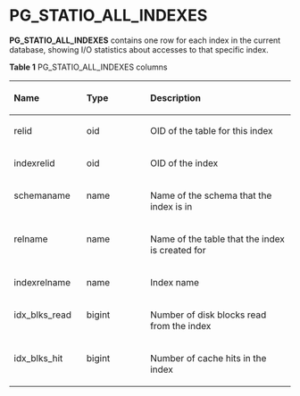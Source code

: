 # PG\_STATIO\_ALL\_INDEXES<a name="EN-US_TOPIC_0242385984"></a>

**PG\_STATIO\_ALL\_INDEXES**  contains one row for each index in the current database, showing I/O statistics about accesses to that specific index. 

**Table  1**  PG\_STATIO\_ALL\_INDEXES columns

<a name="en-us_topic_0237122457_en-us_topic_0059778320_tb1b5f27773374cff8610a981d22fc987"></a>
<table><thead align="left"><tr id="en-us_topic_0237122457_en-us_topic_0059778320_r4baf7fe3af7a4a76817a65490313a998"><th class="cellrowborder" valign="top" width="25.85%" id="mcps1.2.4.1.1"><p id="en-us_topic_0237122457_en-us_topic_0059778320_aed22650baec54372bc57e7058c5022a9"><a name="en-us_topic_0237122457_en-us_topic_0059778320_aed22650baec54372bc57e7058c5022a9"></a><a name="en-us_topic_0237122457_en-us_topic_0059778320_aed22650baec54372bc57e7058c5022a9"></a>Name</p>
</th>
<th class="cellrowborder" valign="top" width="22.650000000000002%" id="mcps1.2.4.1.2"><p id="en-us_topic_0237122457_en-us_topic_0059778320_ada64c2b6f1ed48b7bfe91c0b30c5b50b"><a name="en-us_topic_0237122457_en-us_topic_0059778320_ada64c2b6f1ed48b7bfe91c0b30c5b50b"></a><a name="en-us_topic_0237122457_en-us_topic_0059778320_ada64c2b6f1ed48b7bfe91c0b30c5b50b"></a>Type</p>
</th>
<th class="cellrowborder" valign="top" width="51.5%" id="mcps1.2.4.1.3"><p id="en-us_topic_0237122457_en-us_topic_0059778320_a1b4641d2bbc34c1e8e8a1cf94f06d6ab"><a name="en-us_topic_0237122457_en-us_topic_0059778320_a1b4641d2bbc34c1e8e8a1cf94f06d6ab"></a><a name="en-us_topic_0237122457_en-us_topic_0059778320_a1b4641d2bbc34c1e8e8a1cf94f06d6ab"></a>Description</p>
</th>
</tr>
</thead>
<tbody><tr id="en-us_topic_0237122457_en-us_topic_0059778320_r11a7cacd1f074481a962df2c50961db0"><td class="cellrowborder" valign="top" width="25.85%" headers="mcps1.2.4.1.1 "><p id="en-us_topic_0237122457_en-us_topic_0059778320_a66e0fb2492ca4ee88e587df693e57746"><a name="en-us_topic_0237122457_en-us_topic_0059778320_a66e0fb2492ca4ee88e587df693e57746"></a><a name="en-us_topic_0237122457_en-us_topic_0059778320_a66e0fb2492ca4ee88e587df693e57746"></a>relid</p>
</td>
<td class="cellrowborder" valign="top" width="22.650000000000002%" headers="mcps1.2.4.1.2 "><p id="en-us_topic_0237122457_en-us_topic_0059778320_ae8236d91f8664711aaeb9f3d31427624"><a name="en-us_topic_0237122457_en-us_topic_0059778320_ae8236d91f8664711aaeb9f3d31427624"></a><a name="en-us_topic_0237122457_en-us_topic_0059778320_ae8236d91f8664711aaeb9f3d31427624"></a>oid</p>
</td>
<td class="cellrowborder" valign="top" width="51.5%" headers="mcps1.2.4.1.3 "><p id="en-us_topic_0237122457_en-us_topic_0059778320_a0b252a0a7113428887455850d03c0795"><a name="en-us_topic_0237122457_en-us_topic_0059778320_a0b252a0a7113428887455850d03c0795"></a><a name="en-us_topic_0237122457_en-us_topic_0059778320_a0b252a0a7113428887455850d03c0795"></a>OID of the table for this index</p>
</td>
</tr>
<tr id="en-us_topic_0237122457_en-us_topic_0059778320_r59b70bf66284463c88ca1e759a6d16f4"><td class="cellrowborder" valign="top" width="25.85%" headers="mcps1.2.4.1.1 "><p id="en-us_topic_0237122457_en-us_topic_0059778320_af3412b731ba849daba317844f39a994e"><a name="en-us_topic_0237122457_en-us_topic_0059778320_af3412b731ba849daba317844f39a994e"></a><a name="en-us_topic_0237122457_en-us_topic_0059778320_af3412b731ba849daba317844f39a994e"></a>indexrelid</p>
</td>
<td class="cellrowborder" valign="top" width="22.650000000000002%" headers="mcps1.2.4.1.2 "><p id="en-us_topic_0237122457_en-us_topic_0059778320_ae96601946e2c4aab851c7257e24f37a5"><a name="en-us_topic_0237122457_en-us_topic_0059778320_ae96601946e2c4aab851c7257e24f37a5"></a><a name="en-us_topic_0237122457_en-us_topic_0059778320_ae96601946e2c4aab851c7257e24f37a5"></a>oid</p>
</td>
<td class="cellrowborder" valign="top" width="51.5%" headers="mcps1.2.4.1.3 "><p id="en-us_topic_0237122457_en-us_topic_0059778320_a5aec60a2e5c74621bf3d44384d4e737c"><a name="en-us_topic_0237122457_en-us_topic_0059778320_a5aec60a2e5c74621bf3d44384d4e737c"></a><a name="en-us_topic_0237122457_en-us_topic_0059778320_a5aec60a2e5c74621bf3d44384d4e737c"></a>OID of the index </p>
</td>
</tr>
<tr id="en-us_topic_0237122457_en-us_topic_0059778320_r13a6ff535b9542898a533f4963f8780c"><td class="cellrowborder" valign="top" width="25.85%" headers="mcps1.2.4.1.1 "><p id="en-us_topic_0237122457_en-us_topic_0059778320_ac75c56aa5f5c4754873fa07278f5e9a9"><a name="en-us_topic_0237122457_en-us_topic_0059778320_ac75c56aa5f5c4754873fa07278f5e9a9"></a><a name="en-us_topic_0237122457_en-us_topic_0059778320_ac75c56aa5f5c4754873fa07278f5e9a9"></a>schemaname</p>
</td>
<td class="cellrowborder" valign="top" width="22.650000000000002%" headers="mcps1.2.4.1.2 "><p id="en-us_topic_0237122457_en-us_topic_0059778320_a7261d4a993d148df82681542a2c7d9c8"><a name="en-us_topic_0237122457_en-us_topic_0059778320_a7261d4a993d148df82681542a2c7d9c8"></a><a name="en-us_topic_0237122457_en-us_topic_0059778320_a7261d4a993d148df82681542a2c7d9c8"></a>name</p>
</td>
<td class="cellrowborder" valign="top" width="51.5%" headers="mcps1.2.4.1.3 "><p id="en-us_topic_0237122457_en-us_topic_0059778320_a8ce3c77eab404b71b9409131f670cfbf"><a name="en-us_topic_0237122457_en-us_topic_0059778320_a8ce3c77eab404b71b9409131f670cfbf"></a><a name="en-us_topic_0237122457_en-us_topic_0059778320_a8ce3c77eab404b71b9409131f670cfbf"></a>Name of the schema that the index is in</p>
</td>
</tr>
<tr id="en-us_topic_0237122457_en-us_topic_0059778320_r495f5b83fad64cb1b6ad87e5176591c7"><td class="cellrowborder" valign="top" width="25.85%" headers="mcps1.2.4.1.1 "><p id="en-us_topic_0237122457_en-us_topic_0059778320_a5b01e0e7f96846d78d37d260a3c937ee"><a name="en-us_topic_0237122457_en-us_topic_0059778320_a5b01e0e7f96846d78d37d260a3c937ee"></a><a name="en-us_topic_0237122457_en-us_topic_0059778320_a5b01e0e7f96846d78d37d260a3c937ee"></a>relname</p>
</td>
<td class="cellrowborder" valign="top" width="22.650000000000002%" headers="mcps1.2.4.1.2 "><p id="en-us_topic_0237122457_en-us_topic_0059778320_ae9f5232e226442f09f246b28006d69d7"><a name="en-us_topic_0237122457_en-us_topic_0059778320_ae9f5232e226442f09f246b28006d69d7"></a><a name="en-us_topic_0237122457_en-us_topic_0059778320_ae9f5232e226442f09f246b28006d69d7"></a>name</p>
</td>
<td class="cellrowborder" valign="top" width="51.5%" headers="mcps1.2.4.1.3 "><p id="en-us_topic_0237122457_en-us_topic_0059778320_afb2ab8f492054451aa5af166413cd12b"><a name="en-us_topic_0237122457_en-us_topic_0059778320_afb2ab8f492054451aa5af166413cd12b"></a><a name="en-us_topic_0237122457_en-us_topic_0059778320_afb2ab8f492054451aa5af166413cd12b"></a>Name of the table that the index is created for</p>
</td>
</tr>
<tr id="en-us_topic_0237122457_en-us_topic_0059778320_r4463fcec83634eaca5af4dd572d29616"><td class="cellrowborder" valign="top" width="25.85%" headers="mcps1.2.4.1.1 "><p id="en-us_topic_0237122457_en-us_topic_0059778320_a293872866ae1439cb931c6afa3ca8616"><a name="en-us_topic_0237122457_en-us_topic_0059778320_a293872866ae1439cb931c6afa3ca8616"></a><a name="en-us_topic_0237122457_en-us_topic_0059778320_a293872866ae1439cb931c6afa3ca8616"></a>indexrelname</p>
</td>
<td class="cellrowborder" valign="top" width="22.650000000000002%" headers="mcps1.2.4.1.2 "><p id="en-us_topic_0237122457_en-us_topic_0059778320_aede14d09081a438ea34848e73fc80512"><a name="en-us_topic_0237122457_en-us_topic_0059778320_aede14d09081a438ea34848e73fc80512"></a><a name="en-us_topic_0237122457_en-us_topic_0059778320_aede14d09081a438ea34848e73fc80512"></a>name</p>
</td>
<td class="cellrowborder" valign="top" width="51.5%" headers="mcps1.2.4.1.3 "><p id="en-us_topic_0237122457_en-us_topic_0059778320_a58aff6c0abe3446d837abcf7965fc939"><a name="en-us_topic_0237122457_en-us_topic_0059778320_a58aff6c0abe3446d837abcf7965fc939"></a><a name="en-us_topic_0237122457_en-us_topic_0059778320_a58aff6c0abe3446d837abcf7965fc939"></a>Index name</p>
</td>
</tr>
<tr id="en-us_topic_0237122457_en-us_topic_0059778320_r75a285a269c343cd812b1fef2af2bc67"><td class="cellrowborder" valign="top" width="25.85%" headers="mcps1.2.4.1.1 "><p id="en-us_topic_0237122457_en-us_topic_0059778320_a17ef6bb58a304590aaa729e3a4db14c6"><a name="en-us_topic_0237122457_en-us_topic_0059778320_a17ef6bb58a304590aaa729e3a4db14c6"></a><a name="en-us_topic_0237122457_en-us_topic_0059778320_a17ef6bb58a304590aaa729e3a4db14c6"></a>idx_blks_read</p>
</td>
<td class="cellrowborder" valign="top" width="22.650000000000002%" headers="mcps1.2.4.1.2 "><p id="en-us_topic_0237122457_en-us_topic_0059778320_aef1c77e8a066424a8186b28df0126a33"><a name="en-us_topic_0237122457_en-us_topic_0059778320_aef1c77e8a066424a8186b28df0126a33"></a><a name="en-us_topic_0237122457_en-us_topic_0059778320_aef1c77e8a066424a8186b28df0126a33"></a>bigint</p>
</td>
<td class="cellrowborder" valign="top" width="51.5%" headers="mcps1.2.4.1.3 "><p id="en-us_topic_0237122457_en-us_topic_0059778320_a0e4c537cb27345df82a1e2ca5d6ad445"><a name="en-us_topic_0237122457_en-us_topic_0059778320_a0e4c537cb27345df82a1e2ca5d6ad445"></a><a name="en-us_topic_0237122457_en-us_topic_0059778320_a0e4c537cb27345df82a1e2ca5d6ad445"></a>Number of disk blocks read from the index</p>
</td>
</tr>
<tr id="en-us_topic_0237122457_en-us_topic_0059778320_r2ad1a2441b2d416aa4387732b098e164"><td class="cellrowborder" valign="top" width="25.85%" headers="mcps1.2.4.1.1 "><p id="en-us_topic_0237122457_en-us_topic_0059778320_a48777b8befe743a095301b23e2113177"><a name="en-us_topic_0237122457_en-us_topic_0059778320_a48777b8befe743a095301b23e2113177"></a><a name="en-us_topic_0237122457_en-us_topic_0059778320_a48777b8befe743a095301b23e2113177"></a>idx_blks_hit</p>
</td>
<td class="cellrowborder" valign="top" width="22.650000000000002%" headers="mcps1.2.4.1.2 "><p id="en-us_topic_0237122457_en-us_topic_0059778320_a1c71095b59f446a1bc1460cf1283d856"><a name="en-us_topic_0237122457_en-us_topic_0059778320_a1c71095b59f446a1bc1460cf1283d856"></a><a name="en-us_topic_0237122457_en-us_topic_0059778320_a1c71095b59f446a1bc1460cf1283d856"></a>bigint</p>
</td>
<td class="cellrowborder" valign="top" width="51.5%" headers="mcps1.2.4.1.3 "><p id="en-us_topic_0237122457_en-us_topic_0059778320_a86909f29ec2945208f38f2cb746789a8"><a name="en-us_topic_0237122457_en-us_topic_0059778320_a86909f29ec2945208f38f2cb746789a8"></a><a name="en-us_topic_0237122457_en-us_topic_0059778320_a86909f29ec2945208f38f2cb746789a8"></a>Number of cache hits in the index</p>
</td>
</tr>
</tbody>
</table>

